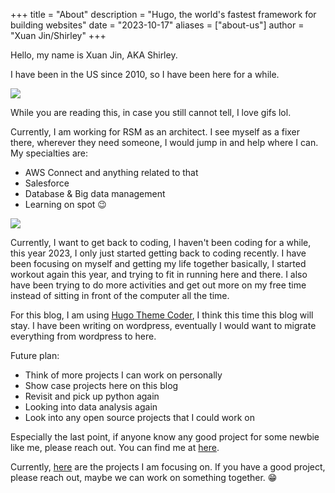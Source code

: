 +++
title = "About"
description = "Hugo, the world's fastest framework for building websites"
date = "2023-10-17"
aliases = ["about-us"]
author = "Xuan Jin/Shirley"
+++

Hello, my name is Xuan Jin, AKA Shirley.

I have been in the US since 2010, so I have been here for a while.

![](https://media.tenor.com/1Qrt2Y0_dpQAAAAi/its-been-a-while-brad-mondo.gif)

While you are reading this, in case you still cannot tell, I love gifs lol.

Currently, I am working for RSM as an architect. I see myself as a fixer there, wherever they need someone, I would jump in and help where I can. My specialties are:

-   AWS Connect and anything related to that
-   Salesforce
-   Database & Big data management
-   Learning on spot 😉

![](http://i.imgur.com/Ssfp7.gif)

Currently, I want to get back to coding, I haven't been coding for a while, this year 2023, I only just started getting back to coding recently. I have been focusing on myself and getting my life together basically, I started workout again this year, and trying to fit in running here and there. I also have been trying to do more activities and get out more on my free time instead of sitting in front of the computer all the time.

For this blog, I am using [Hugo Theme Coder](https://themes.gohugo.io/themes/hugo-coder/), I think this time this blog will stay. I have been writing on wordpress, eventually I would want to migrate everything from wordpress to here.

Future plan:

-   Think of more projects I can work on personally
-   Show case projects here on this blog
-   Revisit and pick up python again
-   Looking into data analysis again
-   Look into any open source projects that I could work on

Especially the last point, if anyone know any good project for some newbie like me, please reach out. You can find me at [here](/contact).

Currently, [here](https://github.com/xuanjin001?tab=projects) are the projects I am focusing on. If you have a good project, please reach out, maybe we can work on something together. 😁
